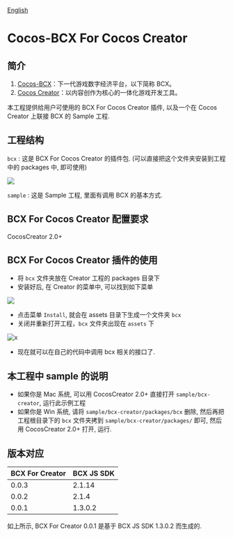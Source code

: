 [English](https://github.com/Cocos-BCX/bcx-sdk-creator/blob/master/readme.md "English")

# Cocos-BCX For Cocos Creator

## 简介

1. [Cocos-BCX](https://www.cocosbcx.io/)：下一代游戏数字经济平台，以下简称 BCX。
2. [Cocos Creator](https://cocos2d-x.org/creator)：以内容创作为核心的一体化游戏开发工具。

本工程提供给用户可使用的 BCX For Cocos Creator 插件, 以及一个在 Cocos Creator 上联接 BCX 的 Sample 工程.

## 工程结构

`bcx` : 这是 BCX For Cocos Creator 的插件包.  (可以直接把这个文件夹安装到工程中的 packages 中, 即可使用)

![](./document/imgs/bcx_package.png)


`sample` : 这是 Sample 工程, 里面有调用 BCX 的基本方式.

## BCX For Cocos Creator 配置要求

CocosCreator 2.0+

## BCX For Cocos Creator 插件的使用

* 将 `bcx` 文件夹放在 Creator 工程的 packages 目录下
* 安装好后, 在 Creator 的菜单中, 可以找到如下菜单

![](./document/imgs/bcx_menu.png)

* 点击菜单 `Install`, 就会在 assets 目录下生成一个文件夹 `bcx`
* 关闭并重新打开工程，`bcx` 文件夹出现在 `assets` 下

![x](./document/imgs/bcx_assets.png)

* 现在就可以在自己的代码中调用 bcx 相关的接口了.

## 本工程中 sample 的说明

* 如果你是 Mac 系统, 可以用 CocosCreator 2.0+ 直接打开 `sample/bcx-creator`, 运行此示例工程
* 如果你是 Win 系统, 请将 `sample/bcx-creator/packages/bcx` 删除, 然后再把工程根目录下的 `bcx` 文件夹拷到 `sample/bcx-creator/packages/` 即可, 然后用 CocosCreator 2.0+ 打开,  运行.

## 版本对应

| BCX For Creator | BCX JS SDK |
| --------------- | ---------- |
| 0.0.3           | 2.1.14     |
| 0.0.2           | 2.1.4      |
| 0.0.1           | 1.3.0.2    |

如上所示, BCX For Creator 0.0.1 是基于 BCX JS SDK 1.3.0.2 而生成的.
